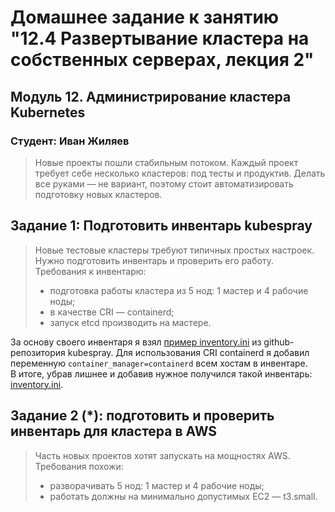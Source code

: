 # Домашнее задание к занятию "12.4 Развертывание кластера на собственных серверах, лекция 2"

## Модуль 12. Администрирование кластера Kubernetes

### Студент: Иван Жиляев

>Новые проекты пошли стабильным потоком. Каждый проект требует себе несколько кластеров: под тесты и продуктив. Делать все руками — не вариант, поэтому стоит автоматизировать подготовку новых кластеров.

## Задание 1: Подготовить инвентарь kubespray
>Новые тестовые кластеры требуют типичных простых настроек. Нужно подготовить инвентарь и проверить его работу. Требования к инвентарю:
>* подготовка работы кластера из 5 нод: 1 мастер и 4 рабочие ноды;
>* в качестве CRI — containerd;
>* запуск etcd производить на мастере.

За основу своего инвентаря я взял [пример inventory.ini](https://github.com/kubernetes-sigs/kubespray/blob/master/inventory/sample/inventory.ini) из github-репозитория kubespray. Для использования CRI containerd я добавил переменную `container_manager=containerd` всем хостам в инвентаре.  
В итоге, убрав лишнее и добавив нужное получился такой инвентарь: [inventory.ini](./inventory.ini).

## Задание 2 (*): подготовить и проверить инвентарь для кластера в AWS
>Часть новых проектов хотят запускать на мощностях AWS. Требования похожи:
>* разворачивать 5 нод: 1 мастер и 4 рабочие ноды;
>* работать должны на минимально допустимых EC2 — t3.small.
